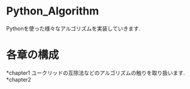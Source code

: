 # Python_Algorithm
Pythonを使った様々なアルゴリズムを実装していきます.

# 各章の構成
*chapter1 ユークリッドの互除法などのアルゴリズムの触りを取り扱います.
*chapter2
